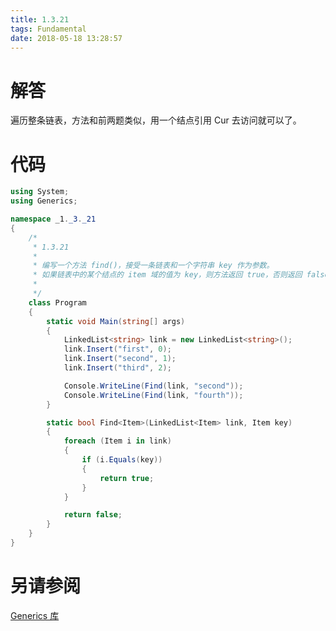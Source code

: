 ```yaml
---
title: 1.3.21
tags: Fundamental
date: 2018-05-18 13:28:57
---
```


# 解答

遍历整条链表，方法和前两题类似，用一个结点引用 Cur 去访问就可以了。

# 代码

```csharp
using System;
using Generics;

namespace _1._3._21
{
    /*
     * 1.3.21
     * 
     * 编写一个方法 find()，接受一条链表和一个字符串 key 作为参数。
     * 如果链表中的某个结点的 item 域的值为 key，则方法返回 true，否则返回 false。
     * 
     */
    class Program
    {
        static void Main(string[] args)
        {
            LinkedList<string> link = new LinkedList<string>();
            link.Insert("first", 0);
            link.Insert("second", 1);
            link.Insert("third", 2);

            Console.WriteLine(Find(link, "second"));
            Console.WriteLine(Find(link, "fourth"));
        }

        static bool Find<Item>(LinkedList<Item> link, Item key)
        {
            foreach (Item i in link)
            {
                if (i.Equals(key))
                {
                    return true;
                }
            }

            return false;
        }
    }
}
```

# 另请参阅

[Generics 库](https://github.com/ikesnowy/Algorithms-4th-Edition-in-Csharp/tree/master/1%20Fundamental/1.3/Generics)
